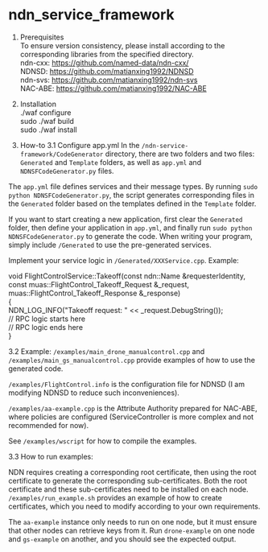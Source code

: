 # ndn_service_framework

1. Prerequisites  
To ensure version consistency, please install according to the corresponding libraries from the specified directory.  
ndn-cxx: https://github.com/named-data/ndn-cxx/  
NDNSD: https://github.com/matianxing1992/NDNSD  
ndn-svs: https://github.com/matianxing1992/ndn-svs  
NAC-ABE: https://github.com/matianxing1992/NAC-ABE  

2. Installation  
./waf configure  
sudo ./waf build  
sudo ./waf install  

3. How-to
3.1 Configure app.yml
In the `/ndn-service-framework/CodeGenerator` directory, there are two folders and two files: `Generated` and `Template` folders, as well as `app.yml` and `NDNSFCodeGenerator.py` files.  

The `app.yml` file defines services and their message types. By running `sudo python NDNSFCodeGenerator.py`, the script generates corresponding files in the `Generated` folder based on the templates defined in the `Template` folder.

If you want to start creating a new application, first clear the `Generated` folder, then define your application in `app.yml`, and finally run `sudo python NDNSFCodeGenerator.py` to generate the code. When writing your program, simply include `/Generated` to use the pre-generated services.

Implement your service logic in `/Generated/XXXService.cpp`. Example: 

void FlightControlService::Takeoff(const ndn::Name &requesterIdentity, const muas::FlightControl_Takeoff_Request &_request, muas::FlightControl_Takeoff_Response &_response)  
{  
    NDN_LOG_INFO("Takeoff request: " << _request.DebugString());  
    // RPC logic starts here  
    // RPC logic ends here  
}  

3.2 Example:
`/examples/main_drone_manualcontrol.cpp` and `/examples/main_gs_manualcontrol.cpp` provide examples of how to use the generated code.  

`/examples/FlightControl.info` is the configuration file for NDNSD (I am modifying NDNSD to reduce such inconveniences).  

`/examples/aa-example.cpp` is the Attribute Authority prepared for NAC-ABE, where policies are configured (ServiceController is more complex and not recommended for now).

See `/examples/wscript` for how to compile the examples.

3.3 How to run examples:

NDN requires creating a corresponding root certificate, then using the root certificate to generate the corresponding sub-certificates. Both the root certificate and these sub-certificates need to be installed on each node. `/examples/run_example.sh` provides an example of how to create certificates, which you need to modify according to your own requirements.

The `aa-example` instance only needs to run on one node, but it must ensure that other nodes can retrieve keys from it. Run `drone-example` on one node and `gs-example` on another, and you should see the expected output.

